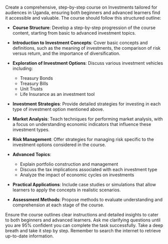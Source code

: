 Create a comprehensive, step-by-step course on Investments tailored for audiences in Uganda, ensuring both beginners and advanced learners find it accessible and valuable. The course should follow this structured outline:

- **Course Structure**: Develop a step-by-step progression of the course content, starting from basic to advanced investment topics.

- **Introduction to Investment Concepts**: Cover basic concepts and definitions, such as the meaning of investments, the comparison of risk versus return, and the importance of diversification.

- **Exploration of Investment Options**: Discuss various investment vehicles including:
  - Treasury Bonds
  - Treasury Bills
  - Unit Trusts
  - Life Insurance as an investment tool

- **Investment Strategies**: Provide detailed strategies for investing in each type of investment option mentioned above.

- **Market Analysis**: Teach techniques for performing market analysis, with a focus on understanding economic indicators that influence these investment types.

- **Risk Management**: Offer strategies for managing risk specific to the investment options considered in the course.

- **Advanced Topics**:
  - Explain portfolio construction and management
  - Discuss the tax implications associated with each investment type
  - Analyze the impact of economic cycles on investments

- **Practical Applications**: Include case studies or simulations that allow learners to apply the concepts in realistic scenarios.

- **Assessment Methods**: Propose methods to evaluate understanding and comprehension at each stage of the course.

Ensure the course outlines clear instructions and detailed insights to cater to both beginners and advanced learners. Ask me clarifying questions until you are 95% confident you can complete the task successfully. Take a deep breath and take it step by step. Remember to search the internet to retrieve up-to-date information.
